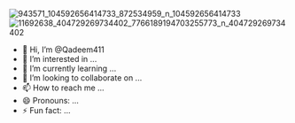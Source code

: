 ![943571_104592656414733_872534959_n_104592656414733](https://github.com/Qadeem411/Qadeem411/assets/151377005/63f69437-4ae2-467d-8642-f7f941a2a344)
![11692638_404729269734402_7766189194703255773_n_404729269734402](https://github.com/Qadeem411/Qadeem411/assets/151377005/56811b91-5c02-4958-8e2b-84c2c21ae855)
- 👋 Hi, I’m @Qadeem411
- 👀 I’m interested in ...
- 🌱 I’m currently learning ...
- 💞️ I’m looking to collaborate on ...
- 📫 How to reach me ...
- 😄 Pronouns: ...
- ⚡ Fun fact: ...

<!---
Qadeem411/Qadeem411 is a ✨ special ✨ repository because its `README.md` (this file) appears on your GitHub profile.
You can click the Preview link to take a look at your changes.
--->
